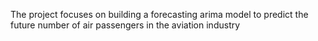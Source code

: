 The project focuses on building a forecasting arima model to predict the future number of air passengers in the aviation industry 
